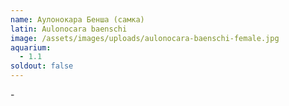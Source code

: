 ```yaml
---
name: Аулонокара Бенша (самка)
latin: Aulonocara baenschi
image: /assets/images/uploads/aulonocara-baenschi-female.jpg
aquarium:
  - 1.1
soldout: false
---
```

\-
